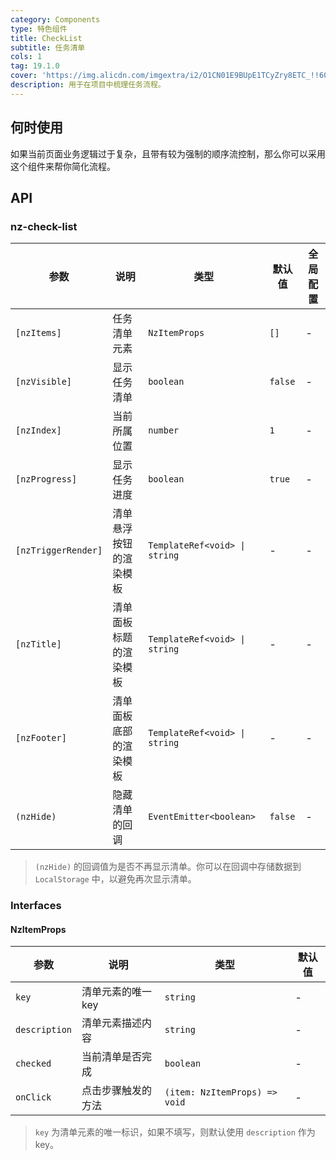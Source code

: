 ```yaml
---
category: Components
type: 特色组件
title: CheckList
subtitle: 任务清单
cols: 1
tag: 19.1.0
cover: 'https://img.alicdn.com/imgextra/i2/O1CN01E9BUpE1TCyZry8ETC_!!6000000002347-2-tps-386-453.png'
description: 用于在项目中梳理任务流程。
---
```


## 何时使用

如果当前页面业务逻辑过于复杂，且带有较为强制的顺序流控制，那么你可以采用这个组件来帮你简化流程。

## API

### nz-check-list

| 参数                | 说明                   | 类型                          | 默认值  | 全局配置 |
| ------------------- | ---------------------- | ----------------------------- | ------- | -------- |
| `[nzItems]`         | 任务清单元素           | `NzItemProps`                 | `[]`    | -        |
| `[nzVisible]`       | 显示任务清单           | `boolean`                     | `false` | -        |
| `[nzIndex]`         | 当前所属位置           | `number`                      | `1`     | -        |
| `[nzProgress]`      | 显示任务进度           | `boolean`                     | `true`  | -        |
| `[nzTriggerRender]` | 清单悬浮按钮的渲染模板 | `TemplateRef<void> \| string` | -       | -        |
| `[nzTitle]`         | 清单面板标题的渲染模板 | `TemplateRef<void> \| string` | -       | -        |
| `[nzFooter]`        | 清单面板底部的渲染模板 | `TemplateRef<void> \| string` | -       | -        |
| `(nzHide)`          | 隐藏清单的回调         | `EventEmitter<boolean>`       | `false` | -        |

> `(nzHide)` 的回调值为是否不再显示清单。你可以在回调中存储数据到 `LocalStorage` 中，以避免再次显示清单。

### Interfaces

#### NzItemProps

| 参数          | 说明               | 类型                          | 默认值 |
| ------------- | ------------------ | ----------------------------- | ------ |
| `key`         | 清单元素的唯一 key | `string`                      | -      |
| `description` | 清单元素描述内容   | `string`                      | -      |
| `checked`     | 当前清单是否完成   | `boolean`                     | -      |
| `onClick`     | 点击步骤触发的方法 | `(item: NzItemProps) => void` | -      |

> `key` 为清单元素的唯一标识，如果不填写，则默认使用 `description` 作为 key。
